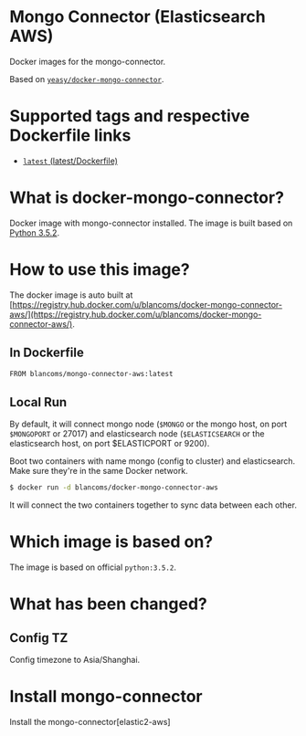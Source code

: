 Mongo Connector (Elasticsearch AWS)
===
Docker images for the mongo-connector.

Based on [`yeasy/docker-mongo-connector`](https://github.com/yeasy/docker-mongo-connector).

# Supported tags and respective Dockerfile links

* [`latest` (latest/Dockerfile)](https://github.com/blancoms/docker-mongo-connector/blob/master/Dockerfile)

# What is docker-mongo-connector?
Docker image with mongo-connector installed. The image is built based on [Python 3.5.2](https://hub.docker.com/_/python/).

# How to use this image?
The docker image is auto built at [https://registry.hub.docker.com/u/blancoms/docker-mongo-connector-aws/](https://registry.hub.docker.com/u/blancoms/docker-mongo-connector-aws/).

## In Dockerfile
```sh
FROM blancoms/mongo-connector-aws:latest
```

## Local Run
By default, it will connect mongo node (`$MONGO` or the mongo host, on port `$MONGOPORT` or 27017) and elasticsearch node (`$ELASTICSEARCH` or the elasticsearch host, on port $ELASTICPORT or 9200).

Boot two containers with name mongo (config to cluster) and elasticsearch. Make sure they're in the same Docker network.
```sh
$ docker run -d blancoms/docker-mongo-connector-aws
```

It will connect the two containers together to sync data between each other.

# Which image is based on?
The image is based on official `python:3.5.2`.

# What has been changed?

## Config TZ
Config timezone to Asia/Shanghai.

# Install mongo-connector
Install the mongo-connector[elastic2-aws]

